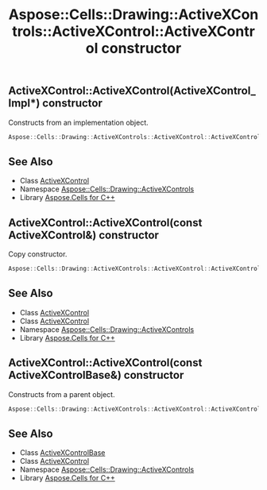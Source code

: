 ﻿---
title: Aspose::Cells::Drawing::ActiveXControls::ActiveXControl::ActiveXControl constructor
linktitle: ActiveXControl
second_title: Aspose.Cells for C++ API Reference
description: 'Aspose::Cells::Drawing::ActiveXControls::ActiveXControl::ActiveXControl constructor. Constructs from an implementation object in C++.'
type: docs
weight: 100
url: /cpp/aspose.cells.drawing.activexcontrols/activexcontrol/activexcontrol/
---
## ActiveXControl::ActiveXControl(ActiveXControl_Impl*) constructor


Constructs from an implementation object.

```cpp
Aspose::Cells::Drawing::ActiveXControls::ActiveXControl::ActiveXControl(ActiveXControl_Impl *impl)
```

## See Also

* Class [ActiveXControl](../)
* Namespace [Aspose::Cells::Drawing::ActiveXControls](../../)
* Library [Aspose.Cells for C++](../../../)
## ActiveXControl::ActiveXControl(const ActiveXControl\&) constructor


Copy constructor.

```cpp
Aspose::Cells::Drawing::ActiveXControls::ActiveXControl::ActiveXControl(const ActiveXControl &src)
```

## See Also

* Class [ActiveXControl](../)
* Class [ActiveXControl](../)
* Namespace [Aspose::Cells::Drawing::ActiveXControls](../../)
* Library [Aspose.Cells for C++](../../../)
## ActiveXControl::ActiveXControl(const ActiveXControlBase\&) constructor


Constructs from a parent object.

```cpp
Aspose::Cells::Drawing::ActiveXControls::ActiveXControl::ActiveXControl(const ActiveXControlBase &src)
```

## See Also

* Class [ActiveXControlBase](../../activexcontrolbase/)
* Class [ActiveXControl](../)
* Namespace [Aspose::Cells::Drawing::ActiveXControls](../../)
* Library [Aspose.Cells for C++](../../../)
